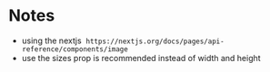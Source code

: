 # Notes

- using the nextjs <Image /> `https://nextjs.org/docs/pages/api-reference/components/image`
- use the sizes prop is recommended instead of width and height